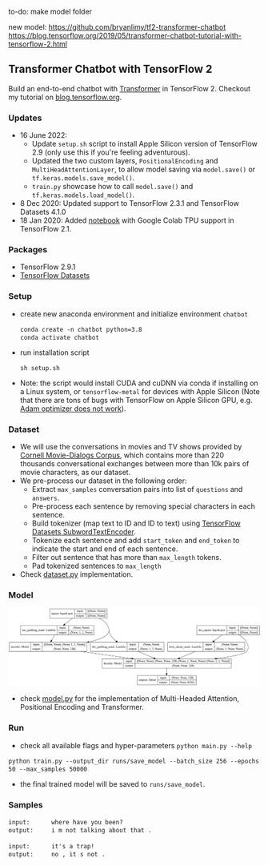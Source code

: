 to-do:
make model folder

new model: 
https://github.com/bryanlimy/tf2-transformer-chatbot
https://blog.tensorflow.org/2019/05/transformer-chatbot-tutorial-with-tensorflow-2.html

## Transformer Chatbot with TensorFlow 2
Build an end-to-end chatbot with [Transformer](https://arxiv.org/abs/1706.03762) in TensorFlow 2.
Checkout my tutorial on [blog.tensorflow.org](https://blog.tensorflow.org/2019/05/transformer-chatbot-tutorial-with-tensorflow-2.html).

### Updates
- 16 June 2022:
  - Update `setup.sh` script to install Apple Silicon version of TensorFlow 2.9 (only use this if you're feeling adventurous).
  - Updated the two custom layers, `PositionalEncoding` and `MultiHeadAttentionLayer`, to allow model saving via `model.save()` or `tf.keras.models.save_model()`.
  - `train.py` showcase how to call `model.save()` and `tf.keras.models.load_model()`.
- 8 Dec 2020: Updated support to TensorFlow 2.3.1 and TensorFlow Datasets 4.1.0
- 18 Jan 2020: Added [notebook](tf2_tpu_transformer_chatbot.ipynb) with  Google Colab TPU support in TensorFlow 2.1.

### Packages
- TensorFlow 2.9.1
- [TensorFlow Datasets](https://www.tensorflow.org/datasets)

### Setup
- create new anaconda environment and initialize environment `chatbot`
    ```
    conda create -n chatbot python=3.8
    conda activate chatbot
    ```
- run installation script
    ```
    sh setup.sh
    ```
- Note: the script would install CUDA and cuDNN via conda if installing on a Linux system, or `tensorflow-metal` for devices with Apple Silicon (Note that there are tons of bugs with TensorFlow on Apple Silicon GPU, e.g. [Adam optimizer does not work](https://developer.apple.com/forums/thread/691917)).

### Dataset
- We will use the conversations in movies and TV shows provided by [Cornell Movie-Dialogs Corpus](https://www.cs.cornell.edu/~cristian/Cornell_Movie-Dialogs_Corpus.html), which contains more than 220 thousands conversational exchanges between more than 10k pairs of movie characters, as our dataset.
- We pre-process our dataset in the following order:
	- Extract `max_samples` conversation pairs into list of `questions` and `answers`.
	- Pre-process each sentence by removing special characters in each sentence.
	- Build tokenizer (map text to ID and ID to text) using [TensorFlow Datasets SubwordTextEncoder](https://www.tensorflow.org/datasets/api_docs/python/tfds/features/text/SubwordTextEncoder).
	- Tokenize each sentence and add `start_token` and `end_token` to indicate the start and end of each sentence.
	- Filter out sentence that has more than `max_length` tokens.
	- Pad tokenized sentences to `max_length`
- Check [dataset.py](transformer/dataset.py) implementation.

### Model
![transformer model plot](transformer.png)
- check [model.py](transformer/model.py) for the implementation of Multi-Headed Attention, Positional Encoding and Transformer.

### Run
- check all available flags and hyper-parameters `python main.py --help`
```
python train.py --output_dir runs/save_model --batch_size 256 --epochs 50 --max_samples 50000
```
- the final trained model will be saved to `runs/save_model`.

### Samples
```
input:		where have you been?
output:		i m not talking about that .

input:		it's a trap!
output:		no , it s not .
```
